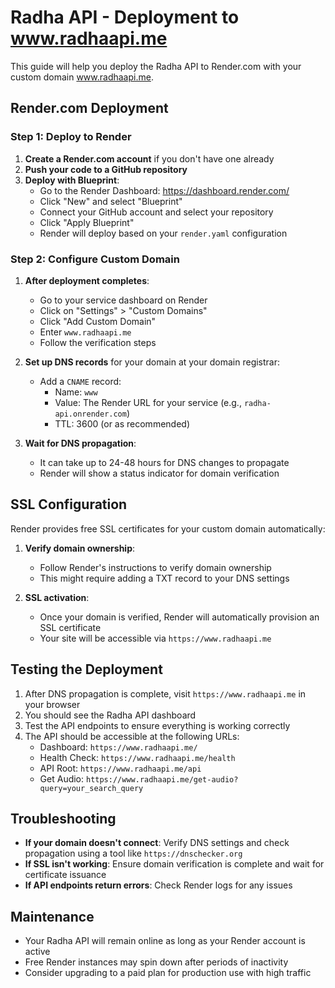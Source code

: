 # Radha API - Deployment to www.radhaapi.me

This guide will help you deploy the Radha API to Render.com with your custom domain www.radhaapi.me.

## Render.com Deployment

### Step 1: Deploy to Render

1. **Create a Render.com account** if you don't have one already
2. **Push your code to a GitHub repository**
3. **Deploy with Blueprint**:
   - Go to the Render Dashboard: https://dashboard.render.com/
   - Click "New" and select "Blueprint"
   - Connect your GitHub account and select your repository
   - Click "Apply Blueprint"
   - Render will deploy based on your `render.yaml` configuration

### Step 2: Configure Custom Domain

1. **After deployment completes**:
   - Go to your service dashboard on Render
   - Click on "Settings" > "Custom Domains"
   - Click "Add Custom Domain"
   - Enter `www.radhaapi.me`
   - Follow the verification steps

2. **Set up DNS records** for your domain at your domain registrar:
   - Add a `CNAME` record:
     - Name: `www`
     - Value: The Render URL for your service (e.g., `radha-api.onrender.com`)
     - TTL: 3600 (or as recommended)

3. **Wait for DNS propagation**:
   - It can take up to 24-48 hours for DNS changes to propagate
   - Render will show a status indicator for domain verification

## SSL Configuration

Render provides free SSL certificates for your custom domain automatically:

1. **Verify domain ownership**:
   - Follow Render's instructions to verify domain ownership
   - This might require adding a TXT record to your DNS settings

2. **SSL activation**:
   - Once your domain is verified, Render will automatically provision an SSL certificate
   - Your site will be accessible via `https://www.radhaapi.me`

## Testing the Deployment

1. After DNS propagation is complete, visit `https://www.radhaapi.me` in your browser
2. You should see the Radha API dashboard
3. Test the API endpoints to ensure everything is working correctly
4. The API should be accessible at the following URLs:
   - Dashboard: `https://www.radhaapi.me/`
   - Health Check: `https://www.radhaapi.me/health`
   - API Root: `https://www.radhaapi.me/api`
   - Get Audio: `https://www.radhaapi.me/get-audio?query=your_search_query`

## Troubleshooting

- **If your domain doesn't connect**: Verify DNS settings and check propagation using a tool like `https://dnschecker.org`
- **If SSL isn't working**: Ensure domain verification is complete and wait for certificate issuance
- **If API endpoints return errors**: Check Render logs for any issues

## Maintenance

- Your Radha API will remain online as long as your Render account is active
- Free Render instances may spin down after periods of inactivity
- Consider upgrading to a paid plan for production use with high traffic
